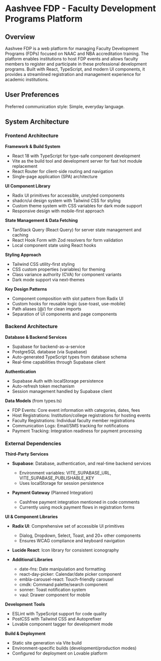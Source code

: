 # Aashvee FDP - Faculty Development Programs Platform

## Overview

Aashvee FDP is a web platform for managing Faculty Development Programs (FDPs) focused on NAAC and NBA accreditation training. The platform enables institutions to host FDP events and allows faculty members to register and participate in these professional development programs. Built with React, TypeScript, and modern UI components, it provides a streamlined registration and management experience for academic institutions.

## User Preferences

Preferred communication style: Simple, everyday language.

## System Architecture

### Frontend Architecture

**Framework & Build System**
- React 18 with TypeScript for type-safe component development
- Vite as the build tool and development server for fast hot module replacement
- React Router for client-side routing and navigation
- Single-page application (SPA) architecture

**UI Component Library**
- Radix UI primitives for accessible, unstyled components
- shadcn/ui design system with Tailwind CSS for styling
- Custom theme system with CSS variables for dark mode support
- Responsive design with mobile-first approach

**State Management & Data Fetching**
- TanStack Query (React Query) for server state management and caching
- React Hook Form with Zod resolvers for form validation
- Local component state using React hooks

**Styling Approach**
- Tailwind CSS utility-first styling
- CSS custom properties (variables) for theming
- Class variance authority (CVA) for component variants
- Dark mode support via next-themes

**Key Design Patterns**
- Component composition with slot pattern from Radix UI
- Custom hooks for reusable logic (use-toast, use-mobile)
- Path aliases (@/) for clean imports
- Separation of UI components and page components

### Backend Architecture

**Database & Backend Services**
- Supabase for backend-as-a-service
- PostgreSQL database (via Supabase)
- Auto-generated TypeScript types from database schema
- Real-time capabilities through Supabase client

**Authentication**
- Supabase Auth with localStorage persistence
- Auto-refresh token mechanism
- Session management handled by Supabase client

**Data Models** (from types.ts)
- FDP Events: Core event information with categories, dates, fees
- Host Registrations: Institution/college registrations for hosting events
- Faculty Registrations: Individual faculty member registrations
- Communication Logs: Email/SMS tracking for notifications
- Payment Tracking: Integration readiness for payment processing

### External Dependencies

**Third-Party Services**
- **Supabase**: Database, authentication, and real-time backend services
  - Environment variables: VITE_SUPABASE_URL, VITE_SUPABASE_PUBLISHABLE_KEY
  - Uses localStorage for session persistence

- **Payment Gateway** (Planned Integration)
  - Cashfree payment integration mentioned in code comments
  - Currently using mock payment flows in registration forms

**UI & Component Libraries**
- **Radix UI**: Comprehensive set of accessible UI primitives
  - Dialog, Dropdown, Select, Toast, and 20+ other components
  - Ensures WCAG compliance and keyboard navigation

- **Lucide React**: Icon library for consistent iconography

- **Additional Libraries**
  - date-fns: Date manipulation and formatting
  - react-day-picker: Calendar/date picker component
  - embla-carousel-react: Touch-friendly carousel
  - cmdk: Command palette/search component
  - sonner: Toast notification system
  - vaul: Drawer component for mobile

**Development Tools**
- ESLint with TypeScript support for code quality
- PostCSS with Tailwind CSS and Autoprefixer
- Lovable component tagger for development mode

**Build & Deployment**
- Static site generation via Vite build
- Environment-specific builds (development/production modes)
- Configured for deployment on Lovable platform